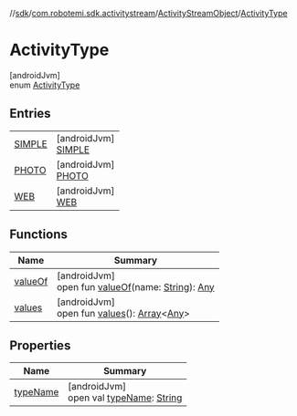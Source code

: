 //[sdk](../../../../index.md)/[com.robotemi.sdk.activitystream](../../index.md)/[ActivityStreamObject](../index.md)/[ActivityType](index.md)

# ActivityType

[androidJvm]\
enum [ActivityType](index.md)

## Entries

| | |
|---|---|
| [SIMPLE](-s-i-m-p-l-e/index.md) | [androidJvm]<br>[SIMPLE](-s-i-m-p-l-e/index.md) |
| [PHOTO](-p-h-o-t-o/index.md) | [androidJvm]<br>[PHOTO](-p-h-o-t-o/index.md) |
| [WEB](-w-e-b/index.md) | [androidJvm]<br>[WEB](-w-e-b/index.md) |

## Functions

| Name | Summary |
|---|---|
| [valueOf](value-of.md) | [androidJvm]<br>open fun [valueOf](value-of.md)(name: [String](https://docs.oracle.com/javase/8/docs/api/java/lang/String.html)): [Any](https://kotlinlang.org/api/latest/jvm/stdlib/kotlin/-any/index.html) |
| [values](values.md) | [androidJvm]<br>open fun [values](values.md)(): [Array](https://kotlinlang.org/api/latest/jvm/stdlib/kotlin/-array/index.html)&lt;[Any](https://kotlinlang.org/api/latest/jvm/stdlib/kotlin/-any/index.html)&gt; |

## Properties

| Name | Summary |
|---|---|
| [typeName](type-name.md) | [androidJvm]<br>open val [typeName](type-name.md): [String](https://docs.oracle.com/javase/8/docs/api/java/lang/String.html) |
